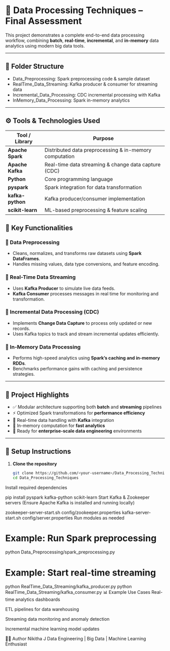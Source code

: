 # 🧠 Data Processing Techniques – Final Assessment

This project demonstrates a complete end-to-end data processing workflow, combining **batch**, **real-time**, **incremental**, and **in-memory** data analytics using modern big data tools.

---

## 📁 Folder Structure

- Data_Preprocessing: Spark preprocessing code & sample dataset
- RealTime_Data_Streaming: Kafka producer & consumer for streaming data
- Incremental_Data_Processing: CDC incremental processing with Kafka
- InMemory_Data_Processing: Spark in-memory analytics


---

## ⚙️ Tools & Technologies Used

| Tool / Library | Purpose |
|----------------|----------|
| **Apache Spark** | Distributed data preprocessing & in-memory computation |
| **Apache Kafka** | Real-time data streaming & change data capture (CDC) |
| **Python** | Core programming language |
| **pyspark** | Spark integration for data transformation |
| **kafka-python** | Kafka producer/consumer implementation |
| **scikit-learn** | ML-based preprocessing & feature scaling |



## 🚀 Key Functionalities

### 🔹 Data Preprocessing
- Cleans, normalizes, and transforms raw datasets using **Spark DataFrames**.  
- Handles missing values, data type conversions, and feature encoding.

### 🔹 Real-Time Data Streaming
- Uses **Kafka Producer** to simulate live data feeds.  
- **Kafka Consumer** processes messages in real time for monitoring and transformation.

### 🔹 Incremental Data Processing (CDC)
- Implements **Change Data Capture** to process only updated or new records.  
- Uses Kafka topics to track and stream incremental updates efficiently.

### 🔹 In-Memory Data Processing
- Performs high-speed analytics using **Spark’s caching and in-memory RDDs**.  
- Benchmarks performance gains with caching and persistence strategies.

---

## 🧩 Project Highlights

- ✅ Modular architecture supporting both **batch** and **streaming** pipelines  
- ⚡ Optimized Spark transformations for **performance efficiency**  
- 🔄 Real-time data handling with **Kafka** integration  
- 💾 In-memory computation for **fast analytics**  
- 🧱 Ready for **enterprise-scale data engineering** environments  

---

## 🧰 Setup Instructions

1. **Clone the repository**
   ```bash
   git clone https://github.com/<your-username>/Data_Processing_Techniques.git
   cd Data_Processing_Techniques
Install required dependencies

pip install pyspark kafka-python scikit-learn
Start Kafka & Zookeeper servers
(Ensure Apache Kafka is installed and running locally)


zookeeper-server-start.sh config/zookeeper.properties
kafka-server-start.sh config/server.properties
Run modules as needed

# Example: Run Spark preprocessing
python Data_Preprocessing/spark_preprocessing.py

# Example: Start real-time streaming
python RealTime_Data_Streaming/kafka_producer.py
python RealTime_Data_Streaming/kafka_consumer.py
📊 Example Use Cases
Real-time analytics dashboards

ETL pipelines for data warehousing

Streaming data monitoring and anomaly detection

Incremental machine learning model updates

👩‍💻 Author
Nikitha J
Data Engineering | Big Data | Machine Learning Enthusiast
